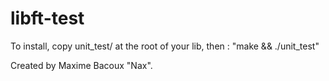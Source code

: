 libft-test
==========

To install, copy unit_test/ at the root of your lib, then : "make && ./unit_test"

Created by Maxime Bacoux "Nax".

